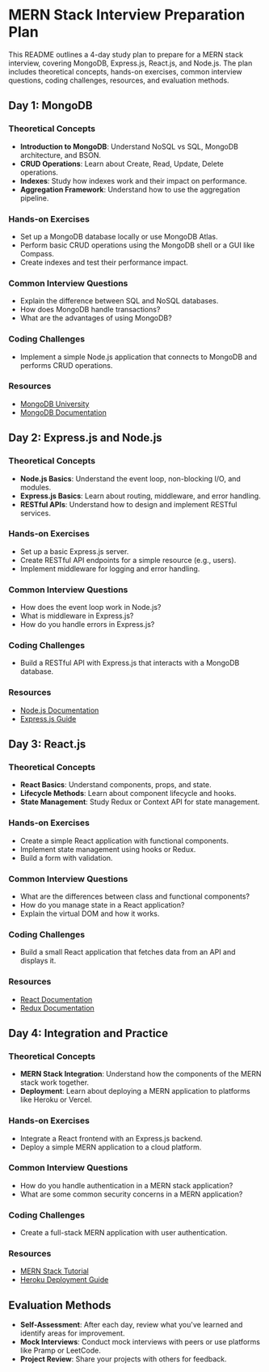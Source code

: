 # MERN Stack Interview Preparation Plan

This README outlines a 4-day study plan to prepare for a MERN stack interview, covering MongoDB, Express.js, React.js, and Node.js. The plan includes theoretical concepts, hands-on exercises, common interview questions, coding challenges, resources, and evaluation methods.

## Day 1: MongoDB

### Theoretical Concepts
- **Introduction to MongoDB**: Understand NoSQL vs SQL, MongoDB architecture, and BSON.
- **CRUD Operations**: Learn about Create, Read, Update, Delete operations.
- **Indexes**: Study how indexes work and their impact on performance.
- **Aggregation Framework**: Understand how to use the aggregation pipeline.

### Hands-on Exercises
- Set up a MongoDB database locally or use MongoDB Atlas.
- Perform basic CRUD operations using the MongoDB shell or a GUI like Compass.
- Create indexes and test their performance impact.

### Common Interview Questions
- Explain the difference between SQL and NoSQL databases.
- How does MongoDB handle transactions?
- What are the advantages of using MongoDB?

### Coding Challenges
- Implement a simple Node.js application that connects to MongoDB and performs CRUD operations.

### Resources
- [MongoDB University](https://university.mongodb.com/)
- [MongoDB Documentation](https://docs.mongodb.com/)

## Day 2: Express.js and Node.js

### Theoretical Concepts
- **Node.js Basics**: Understand the event loop, non-blocking I/O, and modules.
- **Express.js Basics**: Learn about routing, middleware, and error handling.
- **RESTful APIs**: Understand how to design and implement RESTful services.

### Hands-on Exercises
- Set up a basic Express.js server.
- Create RESTful API endpoints for a simple resource (e.g., users).
- Implement middleware for logging and error handling.

### Common Interview Questions
- How does the event loop work in Node.js?
- What is middleware in Express.js?
- How do you handle errors in Express.js?

### Coding Challenges
- Build a RESTful API with Express.js that interacts with a MongoDB database.

### Resources
- [Node.js Documentation](https://nodejs.org/en/docs/)
- [Express.js Guide](https://expressjs.com/en/starter/installing.html)

## Day 3: React.js

### Theoretical Concepts
- **React Basics**: Understand components, props, and state.
- **Lifecycle Methods**: Learn about component lifecycle and hooks.
- **State Management**: Study Redux or Context API for state management.

### Hands-on Exercises
- Create a simple React application with functional components.
- Implement state management using hooks or Redux.
- Build a form with validation.

### Common Interview Questions
- What are the differences between class and functional components?
- How do you manage state in a React application?
- Explain the virtual DOM and how it works.

### Coding Challenges
- Build a small React application that fetches data from an API and displays it.

### Resources
- [React Documentation](https://reactjs.org/docs/getting-started.html)
- [Redux Documentation](https://redux.js.org/)

## Day 4: Integration and Practice

### Theoretical Concepts
- **MERN Stack Integration**: Understand how the components of the MERN stack work together.
- **Deployment**: Learn about deploying a MERN application to platforms like Heroku or Vercel.

### Hands-on Exercises
- Integrate a React frontend with an Express.js backend.
- Deploy a simple MERN application to a cloud platform.

### Common Interview Questions
- How do you handle authentication in a MERN stack application?
- What are some common security concerns in a MERN application?

### Coding Challenges
- Create a full-stack MERN application with user authentication.

### Resources
- [MERN Stack Tutorial](https://www.mongodb.com/languages/mern-stack-tutorial)
- [Heroku Deployment Guide](https://devcenter.heroku.com/articles/deploying-nodejs)

## Evaluation Methods
- **Self-Assessment**: After each day, review what you've learned and identify areas for improvement.
- **Mock Interviews**: Conduct mock interviews with peers or use platforms like Pramp or LeetCode.
- **Project Review**: Share your projects with others for feedback. 